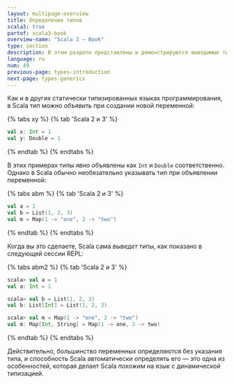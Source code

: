 ```yaml
---
layout: multipage-overview
title: Определение типов
scala3: true
partof: scala3-book
overview-name: "Scala 3 — Book"
type: section
description: В этом разделе представлены и демонстрируются выводимые типы в Scala 3.
language: ru
num: 49
previous-page: types-introduction
next-page: types-generics
---
```


Как и в других статически типизированных языках программирования,
в Scala тип можно _объявить_ при создании новой переменной:

{% tabs xy %}
{% tab 'Scala 2 и 3' %}

```scala
val x: Int = 1
val y: Double = 1
```

{% endtab %}
{% endtabs %}

В этих примерах типы _явно_ объявлены как `Int` и `Double` соответственно.
Однако в Scala обычно необязательно указывать тип при объявлении переменной:

{% tabs abm %}
{% tab 'Scala 2 и 3' %}

```scala
val a = 1
val b = List(1, 2, 3)
val m = Map(1 -> "one", 2 -> "two")
```

{% endtab %}
{% endtabs %}

Когда вы это сделаете, Scala сама _выведет_ типы, как показано в следующей сессии REPL:

{% tabs abm2 %}
{% tab 'Scala 2 и 3' %}

```scala
scala> val a = 1
val a: Int = 1

scala> val b = List(1, 2, 3)
val b: List[Int] = List(1, 2, 3)

scala> val m = Map(1 -> "one", 2 -> "two")
val m: Map[Int, String] = Map(1 -> one, 2 -> two)
```

{% endtab %}
{% endtabs %}

Действительно, большинство переменных определяются без указания типа,
и способность Scala автоматически определять его — это одна из особенностей,
которая делает Scala _похожим_ на язык с динамической типизацией.
